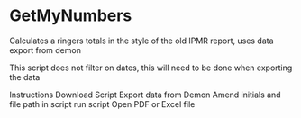 # GetMyNumbers
Calculates a ringers totals in the style of the old IPMR report, uses data export from demon

This script does not filter on dates, this will need to be done when exporting the data

Instructions
Download Script
Export data from Demon
Amend initials and file path in script
run script
Open PDF or Excel file
